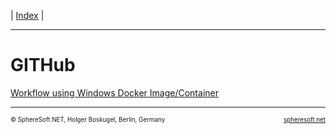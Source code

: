 | [Index](index.md) |

<hr style="height: 1px" />

# GITHub

[Workflow using Windows Docker Image/Container](GITHub/Workflow.Docker.Windows.ImageContainer.md)



<!-- FOOTER -->
<hr style="height: 1px" />
<span style="font-size: 0.7em">© SphereSoft.NET, Holger Boskugel, Berlin, Germany</span>
<a href="http://spheresoft.net" style="font-size: 0.7em; float: right">spheresoft.net</a>

